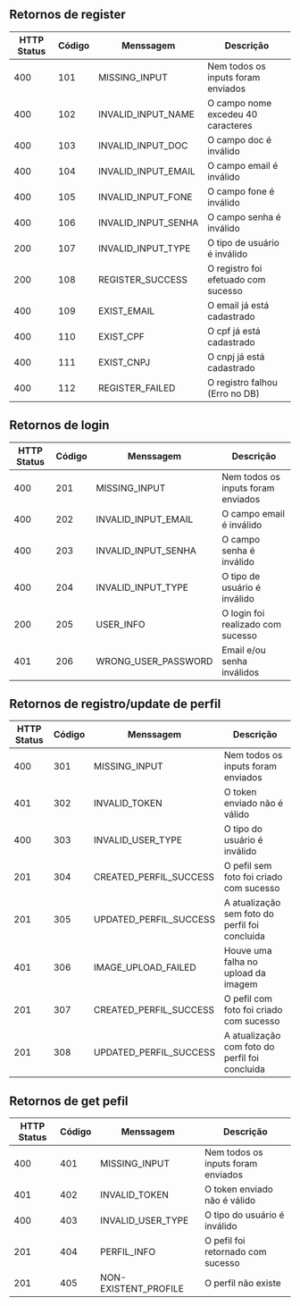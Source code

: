 ## Retornos de register

| HTTP Status | Código | Menssagem | Descrição |
| ------ | ------ | ------ | ------ |
| 400 | 101 | MISSING_INPUT | Nem todos os inputs foram enviados |
| 400 | 102 | INVALID_INPUT_NAME | O campo nome excedeu 40 caracteres |
| 400 | 103 | INVALID_INPUT_DOC | O campo doc é inválido  |
| 400 | 104 | INVALID_INPUT_EMAIL | O campo email é inválido |
| 400 | 105 | INVALID_INPUT_FONE | O campo fone é inválido |
| 400 | 106 | INVALID_INPUT_SENHA | O campo senha é inválido |
| 200 | 107 | INVALID_INPUT_TYPE | O tipo de usuário é inválido |
| 200 | 108 | REGISTER_SUCCESS | O registro foi efetuado com sucesso |
| 400 | 109 | EXIST_EMAIL | O email já está cadastrado |
| 400 | 110 | EXIST_CPF | O cpf já está cadastrado |
| 400 | 111 | EXIST_CNPJ | O cnpj já está cadastrado |
| 400 | 112 | REGISTER_FAILED | O registro falhou (Erro no DB) |


## Retornos de login

| HTTP Status | Código | Menssagem | Descrição |
| ------ | ------ | ------ | ------ |
| 400 | 201 | MISSING_INPUT | Nem todos os inputs foram enviados |
| 400 | 202 | INVALID_INPUT_EMAIL | O campo email é inválido |
| 400 | 203 | INVALID_INPUT_SENHA | O campo senha é inválido |
| 400 | 204 | INVALID_INPUT_TYPE | O tipo de usuário é inválido |
| 200 | 205 | USER_INFO | O login foi realizado com sucesso |
| 401 | 206 | WRONG_USER_PASSWORD | Email e/ou senha inválidos |


## Retornos de registro/update de perfil

| HTTP Status | Código | Menssagem | Descrição |
| ------ | ------ | ------ | ------ |
| 400 | 301 | MISSING_INPUT | Nem todos os inputs foram enviados |
| 401 | 302 | INVALID_TOKEN | O token enviado não é válido |
| 400 | 303 | INVALID_USER_TYPE | O tipo do usuário é inválido |
| 201 | 304 | CREATED_PERFIL_SUCCESS| O pefil sem foto foi criado com sucesso |
| 201 | 305 | UPDATED_PERFIL_SUCCESS | A atualização sem foto do perfil foi concluida |
| 401 | 306 | IMAGE_UPLOAD_FAILED | Houve uma falha no upload da imagem |
| 201 | 307 | CREATED_PERFIL_SUCCESS| O pefil com foto foi criado com sucesso |
| 201 | 308 | UPDATED_PERFIL_SUCCESS | A atualização com foto do perfil foi concluida |


## Retornos de get pefil

| HTTP Status | Código | Menssagem | Descrição |
| ------ | ------ | ------ | ------ |
| 400 | 401 | MISSING_INPUT | Nem todos os inputs foram enviados |
| 401 | 402 | INVALID_TOKEN | O token enviado não é válido |
| 400 | 403 | INVALID_USER_TYPE | O tipo do usuário é inválido |
| 201 | 404 | PERFIL_INFO | O pefil foi retornado com sucesso |
| 201 | 405 | NON-EXISTENT_PROFILE | O perfil não existe |

